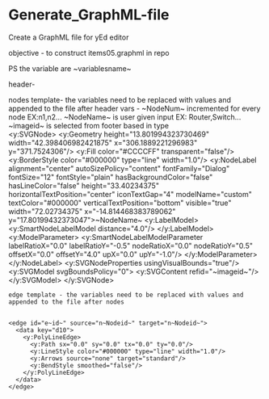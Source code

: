 # Generate_GraphML-file
Create a GraphML file for yEd editor

objective - to construct items05.graphml in repo

PS the variable are ~variablesname~

header-

<?xml version="1.0" encoding="UTF-8" standalone="no"?>
<graphml xmlns="http://graphml.graphdrawing.org/xmlns" xmlns:java="http://www.yworks.com/xml/yfiles-common/1.0/java" xmlns:sys="http://www.yworks.com/xml/yfiles-common/markup/primitives/2.0" xmlns:x="http://www.yworks.com/xml/yfiles-common/markup/2.0" xmlns:xsi="http://www.w3.org/2001/XMLSchema-instance" xmlns:y="http://www.yworks.com/xml/graphml" xmlns:yed="http://www.yworks.com/xml/yed/3" xsi:schemaLocation="http://graphml.graphdrawing.org/xmlns http://www.yworks.com/xml/schema/graphml/1.1/ygraphml.xsd">
  <!--Created by yEd 3.17-->
  <key for="port" id="d0" yfiles.type="portgraphics"/>
  <key for="port" id="d1" yfiles.type="portgeometry"/>
  <key for="port" id="d2" yfiles.type="portuserdata"/>
  <key attr.name="Name" attr.type="string" for="node" id="d3"/>
  <key attr.name="url" attr.type="string" for="node" id="d4"/>
  <key attr.name="description" attr.type="string" for="node" id="d5"/>
  <key for="node" id="d6" yfiles.type="nodegraphics"/>
  <key for="graphml" id="d7" yfiles.type="resources"/>
  <key attr.name="url" attr.type="string" for="edge" id="d8"/>
  <key attr.name="description" attr.type="string" for="edge" id="d9"/>
  <key for="edge" id="d10" yfiles.type="edgegraphics"/>
  <graph edgedefault="directed" id="G">

nodes template- the variables need to be replaced with values and appended to the file after header
        vars - ~NodeNum~ incremented for every node EX:n1,n2...
               ~NodeName~ is user given input EX: Router,Switch...
               ~imageid~ is selected from footer based in type  
    <node id="n~NodeNum~">
      <data key="d3"><![CDATA[~NodeName~]]></data>
      <data key="d6">
        <y:SVGNode>
          <y:Geometry height="13.801994323730469" width="42.398406982421875" x="306.1889221296983" y="371.7524306"/>
          <y:Fill color="#CCCCFF" transparent="false"/>
          <y:BorderStyle color="#000000" type="line" width="1.0"/>
          <y:NodeLabel alignment="center" autoSizePolicy="content" fontFamily="Dialog" fontSize="12" fontStyle="plain" hasBackgroundColor="false" hasLineColor="false" height="33.40234375" horizontalTextPosition="center" iconTextGap="4" modelName="custom" textColor="#000000" verticalTextPosition="bottom" visible="true" width="72.02734375" x="-14.814468383789062" y="17.80199432373047">~NodeName~
            <y:LabelModel>
              <y:SmartNodeLabelModel distance="4.0"/>
            </y:LabelModel>
            <y:ModelParameter>
              <y:SmartNodeLabelModelParameter labelRatioX="0.0" labelRatioY="-0.5" nodeRatioX="0.0" nodeRatioY="0.5" offsetX="0.0" offsetY="4.0" upX="0.0" upY="-1.0"/>
            </y:ModelParameter>
          </y:NodeLabel>
          <y:SVGNodeProperties usingVisualBounds="true"/>
          <y:SVGModel svgBoundsPolicy="0">
            <y:SVGContent refid="~imageid~"/>
          </y:SVGModel>
        </y:SVGNode>
      </data>
    </node>
    
    edge template - the variables need to be replaced with values and appended to the file after nodes
    
     
    <edge id="e~id~" source="n~Nodeid~" target="n~Nodeid~">
      <data key="d10">
        <y:PolyLineEdge>
          <y:Path sx="0.0" sy="0.0" tx="0.0" ty="0.0"/>
          <y:LineStyle color="#000000" type="line" width="1.0"/>
          <y:Arrows source="none" target="standard"/>
          <y:BendStyle smoothed="false"/>
        </y:PolyLineEdge>
      </data>
    </edge>
